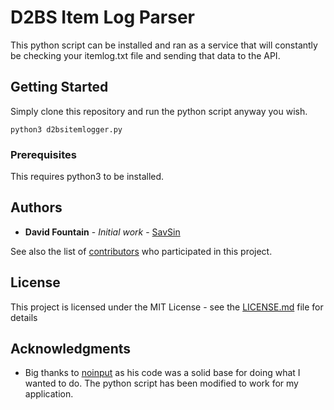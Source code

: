 # D2BS Item Log Parser

This python script can be installed and ran as a service that will constantly be checking your itemlog.txt file and sending that data to the API.

## Getting Started

Simply clone this repository and run the python script anyway you wish.

```
python3 d2bsitemlogger.py
```

### Prerequisites

This requires python3 to be installed.

## Authors

* **David Fountain** - *Initial work* - [SavSin](https://github.com/DavFount)

See also the list of [contributors](#) who participated in this project.

## License

This project is licensed under the MIT License - see the [LICENSE.md](#) file for details

## Acknowledgments

* Big thanks to [noinput](https://github.com/noinput/d2bsI2D/blob/master/d2bsI2D.py) as his code was a solid base for doing what I wanted to do. The python script has been modified to work for my application.

